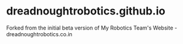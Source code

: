 # dreadnoughtrobotics.github.io
Forked from the initial beta version of My Robotics Team's Website - dreadnoughtrobotics.co.in

